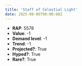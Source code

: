 ```yaml
---
title: 'Staff of Celestial Light'
date: 2025-08-06T00:00:00Z
---
```

- **RAP**: 5578
- **Value**: -1
- **Demand level**: -1
- **Trend**: -1
- **Projected?**: True
- **Hyped?**: True
- **Rare?**: True
